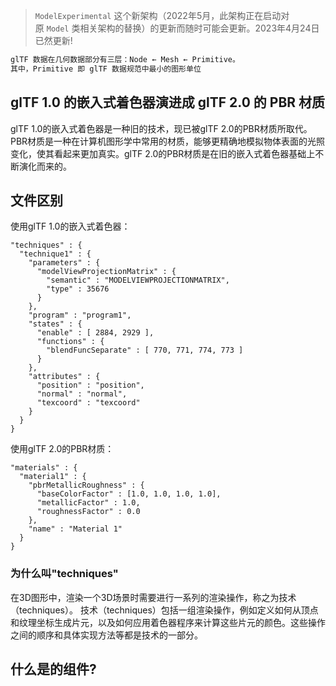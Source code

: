 > `ModelExperimental` 这个新架构（2022年5月，此架构正在启动对原 `Model` 类相关架构的替换）的更新而随时可能会更新。2023年4月24日已然更新!


```js
glTF 数据在几何数据部分有三层：Node ← Mesh ← Primitive。
其中，Primitive 即 glTF 数据规范中最小的图形单位
```

## glTF 1.0 的嵌入式着色器演进成 glTF 2.0 的 PBR 材质
glTF 1.0的嵌入式着色器是一种旧的技术，现已被glTF 2.0的PBR材质所取代。PBR材质是一种在计算机图形学中常用的材质，能够更精确地模拟物体表面的光照变化，使其看起来更加真实。glTF 2.0的PBR材质是在旧的嵌入式着色器基础上不断演化而来的。

## 文件区别
使用glTF 1.0的嵌入式着色器：
```
"techniques" : {
  "technique1" : {
    "parameters" : {
      "modelViewProjectionMatrix" : {
        "semantic" : "MODELVIEWPROJECTIONMATRIX",
        "type" : 35676
      }
    },
    "program" : "program1",
    "states" : {
      "enable" : [ 2884, 2929 ],
      "functions" : {
        "blendFuncSeparate" : [ 770, 771, 774, 773 ]
      }
    },
    "attributes" : {
      "position" : "position",
      "normal" : "normal",
      "texcoord" : "texcoord"
    }
  }
}
```

使用glTF 2.0的PBR材质：
```
"materials" : {
  "material1" : {
    "pbrMetallicRoughness" : {
      "baseColorFactor" : [1.0, 1.0, 1.0, 1.0],
      "metallicFactor" : 1.0,
      "roughnessFactor" : 0.0
    },
    "name" : "Material 1"
  }
}
```

### 为什么叫"techniques"
在3D图形中，渲染一个3D场景时需要进行一系列的渲染操作，称之为技术（techniques）。
技术（techniques）包括一组渲染操作，例如定义如何从顶点和纹理坐标生成片元，以及如何应用着色器程序来计算这些片元的颜色。这些操作之间的顺序和具体实现方法等都是技术的一部分。

## 什么是的组件?
